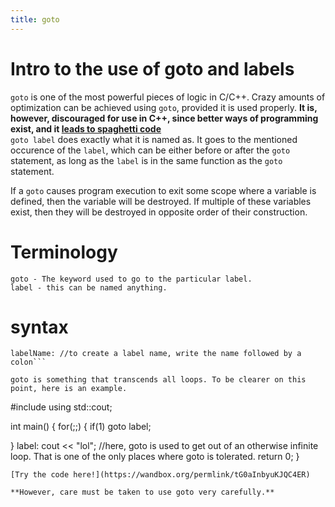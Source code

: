 ```yaml
---
title: goto
---
```


# Intro to the use of goto and labels

`goto` is one of the most powerful pieces of logic in C/C++. Crazy amounts of optimization can be achieved using `goto`, provided it is used properly. **It is, however, discouraged for use in C++, since better ways of programming exist, and it [leads to spaghetti code](https://stackoverflow.com/questions/3517726/what-is-wrong-with-using-goto#3517746)**  
`goto label` does exactly what it is named as. It goes to the mentioned occurence of the `label`, which can be either before or after the `goto` statement, as long as the `label` is in the same function as the `goto` statement.

If a `goto` causes program execution to exit some scope where a variable is defined, then the variable will be destroyed. If multiple of these variables exist, then they will be destroyed in opposite order of their construction.




# Terminology

	goto - The keyword used to go to the particular label.
	label - this can be named anything.
# syntax

```goto labelName; //This takes the program flow to the next appearance of label.
labelName: //to create a label name, write the name followed by a colon```

goto is something that transcends all loops. To be clearer on this point, here is an example.

```
#include <iostream>
using std::cout;

int main() {
for(;;)
{
if(1)
goto label;

}
label:
cout << "lol"; //here, goto is used to get out of an otherwise infinite loop. That is one of the only places where goto is tolerated.
    return 0;
}
```
[Try the code here!](https://wandbox.org/permlink/tG0aInbyuKJQC4ER)

**However, care must be taken to use goto very carefully.**
